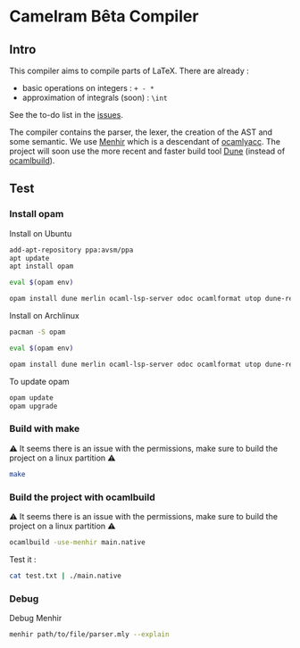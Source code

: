# Camelram Bêta Compiler #

## Intro ##
This compiler aims to compile parts of LaTeX. There are already : 
- basic operations on integers : `+ - *`
- approximation of integrals (soon) : `\int`

See the to-do list in the [issues](https://github.com/Camelram-Beta/compiler/issues).

The compiler contains the parser, the lexer, the creation of the AST and some semantic. We use 
[Menhir](http://gallium.inria.fr/~fpottier/menhir/) which is a descendant of 
[ocamlyacc](https://v2.ocaml.org/manual/lexyacc.html). The project will soon use the more recent and faster build 
tool [Dune](https://dune.build/) (instead of [ocamlbuild](https://github.com/ocaml/ocamlbuild)).

## Test ##
### Install opam 
Install on Ubuntu
```sh
add-apt-repository ppa:avsm/ppa
apt update
apt install opam

eval $(opam env)

opam install dune merlin ocaml-lsp-server odoc ocamlformat utop dune-release menhir
```

Install on Archlinux 
```sh
pacman -S opam

eval $(opam env)

opam install dune merlin ocaml-lsp-server odoc ocamlformat utop dune-release menhir
```

To update opam
```sh
opam update
opam upgrade
```

### Build with make
⚠️ It seems there is an issue with the permissions, make sure to build the project on a linux partition ⚠️
```sh 
make
```

### Build the project with ocamlbuild
⚠️ It seems there is an issue with the permissions, make sure to build the project on a linux partition ⚠️
```sh
ocamlbuild -use-menhir main.native 
```

Test it :
```sh 
cat test.txt | ./main.native
```

### Debug 
Debug Menhir 
```sh 
menhir path/to/file/parser.mly --explain
```
